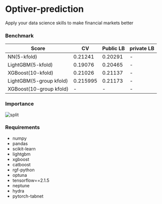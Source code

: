 # Optiver-prediction
Apply your data science skills to make financial markets better


### Benchmark
|Score|CV|Public LB|private LB|
|-----|--|------|-------|
|NN(5-kfold)|0.21241|0.20291|-|
|LightGBM(5-kfold)|0.19076|0.20465|-|
|XGBoost(10-kfold)|0.21026|0.21137|-|
|LightGBM(5-group kfold)|0.215995|0.21173|-|
|XGBoost(10-group kfold)|-|-|-|

### Importance
![split](https://user-images.githubusercontent.com/46340424/131856956-b1164a64-7e97-41cc-a0be-e0f4c214f5f9.png)

### Requirements
+ numpy
+ pandas
+ scikit-learn
+ lightgbm
+ xgboost
+ catboost
+ rgf-python
+ optuna
+ tensorflow==2.1.5
+ neptune
+ hydra
+ pytorch-tabnet
